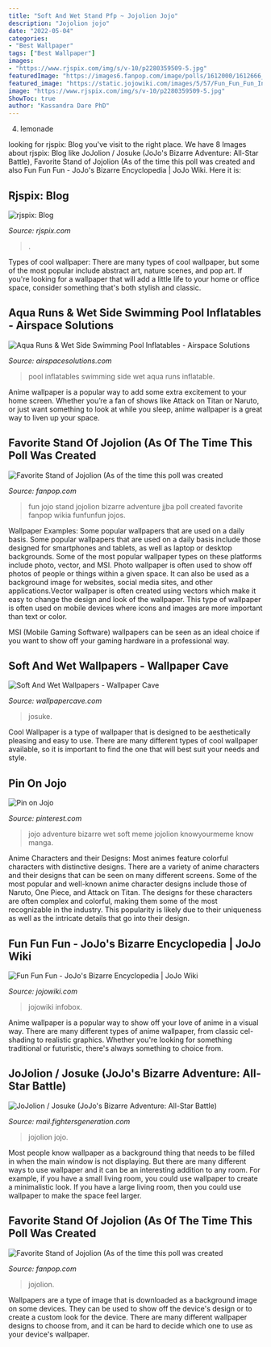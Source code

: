 ```yaml
---
title: "Soft And Wet Stand Pfp ~ Jojolion Jojo"
description: "Jojolion jojo"
date: "2022-05-04"
categories:
- "Best Wallpaper"
tags: ["Best Wallpaper"]
images:
- "https://www.rjspix.com/img/s/v-10/p2280359509-5.jpg"
featuredImage: "https://images6.fanpop.com/image/polls/1612000/1612666_1487161761584_full.png"
featured_image: "https://static.jojowiki.com/images/5/57/Fun_Fun_Fun_Infobox_Manga.PNG"
image: "https://www.rjspix.com/img/s/v-10/p2280359509-5.jpg"
ShowToc: true
author: "Kassandra Dare PhD"
---
```



4. lemonade 

	

		
looking for rjspix: Blog you've visit to the right place. We have 8 Images about rjspix: Blog like JoJolion / Josuke (JoJo&#039;s Bizarre Adventure: All-Star Battle), Favorite Stand of Jojolion (As of the time this poll was created and also Fun Fun Fun - JoJo&#039;s Bizarre Encyclopedia | JoJo Wiki. Here it is:
		
    
## Rjspix: Blog

<img loading=lazy src="https://www.rjspix.com/img/s/v-10/p2280359509-5.jpg" onerror="this.onerror=null;this.src='https://tse4.mm.bing.net/th?id=OIP.O2kJsVWjwyVXLdQ-kuJPQAHaE7&amp;pid=15.1';" alt="rjspix: Blog">

_Source: rjspix.com_

>. 

	

Types of cool wallpaper:
There are many types of cool wallpaper, but some of the most popular include abstract art, nature scenes, and pop art. If you're looking for a wallpaper that will add a little life to your home or office space, consider something that's both stylish and classic.

    
## Aqua Runs &amp; Wet Side Swimming Pool Inflatables - Airspace Solutions

<img loading=lazy src="https://www.airspacesolutions.com/wp-content/uploads/2018/11/awss-000-aladdin.jpg" onerror="this.onerror=null;this.src='https://tse3.mm.bing.net/th?id=OIP.dQA3OyCeMQHWMSmJ9M1JNQHaEK&amp;pid=15.1';" alt="Aqua Runs &amp; Wet Side Swimming Pool Inflatables - Airspace Solutions">

_Source: airspacesolutions.com_

>pool inflatables swimming side wet aqua runs inflatable. 

	

Anime wallpaper is a popular way to add some extra excitement to your home screen. Whether you’re a fan of shows like Attack on Titan or Naruto, or just want something to look at while you sleep, anime wallpaper is a great way to liven up your space.

    
## Favorite Stand Of Jojolion (As Of The Time This Poll Was Created

<img loading=lazy src="http://images6.fanpop.com/image/polls/1612000/1612666_1487161679805_full.jpg" onerror="this.onerror=null;this.src='https://tse2.mm.bing.net/th?id=OIP.57-m5DmrD8vwYNVBlauG0QAAAA&amp;pid=15.1';" alt="Favorite Stand of Jojolion (As of the time this poll was created">

_Source: fanpop.com_

>fun jojo stand jojolion bizarre adventure jjba poll created favorite fanpop wikia funfunfun jojos. 

	

Wallpaper Examples: Some popular wallpapers that are used on a daily basis.
Some popular wallpapers that are used on a daily basis include those designed for smartphones and tablets, as well as laptop or desktop backgrounds. Some of the most popular wallpaper types on these platforms include photo, vector, and MSI. 
Photo wallpaper is often used to show off photos of people or things within a given space. It can also be used as a background image for websites, social media sites, and other applications.Vector wallpaper is often created using vectors which make it easy to change the design and look of the wallpaper. This type of wallpaper is often used on mobile devices where icons and images are more important than text or color. 

MSI (Mobile Gaming Software) wallpapers can be seen as an ideal choice if you want to show off your gaming hardware in a professional way.

    
## Soft And Wet Wallpapers - Wallpaper Cave

<img loading=lazy src="https://wallpapercave.com/wp/wp7704247.jpg" onerror="this.onerror=null;this.src='https://tse3.mm.bing.net/th?id=OIP.kOJDSPn8TMCE9Yw28mnXDwHaK9&amp;pid=15.1';" alt="Soft And Wet Wallpapers - Wallpaper Cave">

_Source: wallpapercave.com_

>josuke. 

	

Cool Wallpaper is a type of wallpaper that is designed to be aesthetically pleasing and easy to use. There are many different types of cool wallpaper available, so it is important to find the one that will best suit your needs and style.

    
## Pin On Jojo

<img loading=lazy src="https://i.pinimg.com/736x/b9/29/00/b92900b2065d5086b0380ec2fc2886c9--jojos-bizarre-adventure-know-your-meme.jpg" onerror="this.onerror=null;this.src='https://tse2.mm.bing.net/th?id=OIP.8fo26Bpwvf617poKrt1ShgHaLJ&amp;pid=15.1';" alt="Pin on Jojo">

_Source: pinterest.com_

>jojo adventure bizarre wet soft meme jojolion knowyourmeme know manga. 

	

Anime Characters and their Designs: Most animes feature colorful characters with distinctive designs.
There are a variety of anime characters and their designs that can be seen on many different screens. Some of the most popular and well-known anime character designs include those of Naruto, One Piece, and Attack on Titan. The designs for these characters are often complex and colorful, making them some of the most recognizable in the industry. This popularity is likely due to their uniqueness as well as the intricate details that go into their design.

    
## Fun Fun Fun - JoJo&#039;s Bizarre Encyclopedia | JoJo Wiki

<img loading=lazy src="https://static.jojowiki.com/images/5/57/Fun_Fun_Fun_Infobox_Manga.PNG" onerror="this.onerror=null;this.src='https://tse4.mm.bing.net/th?id=OIP.XN-1xHua0rtcVAATfusS8wAAAA&amp;pid=15.1';" alt="Fun Fun Fun - JoJo&#039;s Bizarre Encyclopedia | JoJo Wiki">

_Source: jojowiki.com_

>jojowiki infobox. 

	

Anime wallpaper is a popular way to show off your love of anime in a visual way. There are many different types of anime wallpaper, from classic cel-shading to realistic graphics. Whether you're looking for something traditional or futuristic, there's always something to choice from.

    
## JoJolion / Josuke (JoJo&#039;s Bizarre Adventure: All-Star Battle)

<img loading=lazy src="https://mail.fightersgeneration.com/nf8/char3/jojolion-art.png" onerror="this.onerror=null;this.src='https://tse1.mm.bing.net/th?id=OIP.Ud4CaoNFGulfPvM6KfCPTgHaKw&amp;pid=15.1';" alt="JoJolion / Josuke (JoJo&#039;s Bizarre Adventure: All-Star Battle)">

_Source: mail.fightersgeneration.com_

>jojolion jojo. 

	

Most people know wallpaper as a background thing that needs to be filled in when the main window is not displaying. But there are many different ways to use wallpaper and it can be an interesting addition to any room. For example, if you have a small living room, you could use wallpaper to create a minimalistic look. If you have a large living room, then you could use wallpaper to make the space feel larger.

    
## Favorite Stand Of Jojolion (As Of The Time This Poll Was Created

<img loading=lazy src="https://images6.fanpop.com/image/polls/1612000/1612666_1487161761584_full.png" onerror="this.onerror=null;this.src='https://tse4.mm.bing.net/th?id=OIP.i-fiU5NwIO-D-k_QyVCmGwHaLO&amp;pid=15.1';" alt="Favorite Stand of Jojolion (As of the time this poll was created">

_Source: fanpop.com_

>jojolion. 

	

Wallpapers are a type of image that is downloaded as a background image on some devices. They can be used to show off the device's design or to create a custom look for the device. There are many different wallpaper designs to choose from, and it can be hard to decide which one to use as your device's wallpaper.

